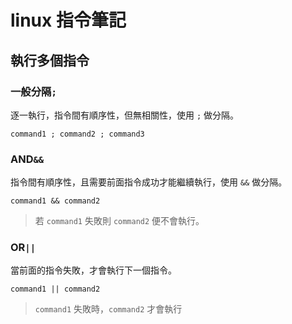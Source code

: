 # linux 指令筆記

## 執行多個指令
### 一般分隔`;`
逐一執行，指令間有順序性，但無相關性，使用 `;` 做分隔。
```
command1 ; command2 ; command3
```
### AND`&&`
指令間有順序性，且需要前面指令成功才能繼續執行，使用 `&&` 做分隔。
```
command1 && command2
```
> 若 `command1` 失敗則 `command2` 便不會執行。
### OR`||`
當前面的指令失敗，才會執行下一個指令。
```
command1 || command2
```
> `command1` 失敗時，`command2` 才會執行
